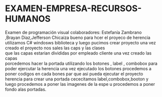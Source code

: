 # EXAMEN-EMPRESA-RECURSOS-HUMANOS
Examen de programación visual colaboradores: Estefanía Zambrano ,Brayan Diaz,Jefferson Chicaiza
bueno  para  hcer el  proyeco de herencia  utilizamos  C# 
 windosws  biblioteca  y  luego  pucimos  crear  proyecto  una  vez  creado  el  proyecto nos  sales las  caps y las  clases  
 que las  capas  estarian  divididas  por  empleado cliente   una  vez  creado las  capas  
 porcedemos  hacer  la  portada  utilizando los  botones , label , combobox  para  poder  ejercutar la  herencia
 una  vez  ejecutado  los botones procedemos a  poner  codigos en cada  bones  par  que asi  pueda  ejecutar 
 el  proyecto herencia  para crear  una portada  cececitamos  label,combobox,booton  y  luego  procedemos a  poner 
 las imagenes de  la  espe u  procedemos a  poner  fondo  alas  portadas.
